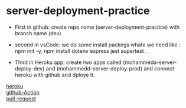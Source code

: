 # server-deployment-practice

* First in github:
create repo name (server-deployment-practice) with branch name (dev)

* second in vsCode:
we do some install packegs whate we need like :
npm init -y, npm install dotenv express jest supertest .


* Third in Heroku app:
create two apps called (mohammeda-server-deploy-dev) and (mohammedd-server-deploy-prod) and connect heroku with github and dploye it.

[heroku](https://mohammedd-server-deploy-prod.herokuapp.com/) <br/>
[github-Action](https://github.com/MohammedAlDahleh/server-deployment-practice/actions) <br/>
[pull-request](https://github.com/MohammedAlDahleh/server-deployment-practice/pull/2)